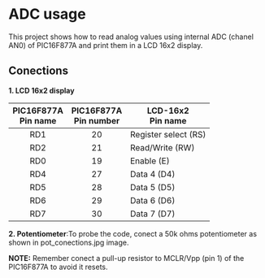 ADC usage
=============
This project shows how to read analog values using internal ADC (chanel AN0) of PIC16F877A and print them in a LCD 16x2 display.

Conections
-----------------

**1. LCD 16x2 display**

| PIC16F877A<br>Pin name | PIC16F877A<br>Pin number | LCD-16x2<br>Pin name |
|:----------------------:|:------------------------:|----------------------|
|           RD1          |            20            | Register select (RS) |
|           RD2          |            21            | Read/Write (RW)      |
|           RD0          |            19            | Enable (E)           |
|           RD4          |            27            | Data 4 (D4)          |
|           RD5          |            28            | Data 5 (D5)          |
|           RD6          |            29            | Data 6 (D6)          |
|           RD7          |            30            | Data 7 (D7)          |

**2. Potentiometer**:To probe the code, conect a 50k ohms potentiometer as shown in pot_conections.jpg image.

**NOTE:** Remember conect a pull-up resistor to MCLR/Vpp (pin 1) of the PIC16F877A to avoid it resets.
